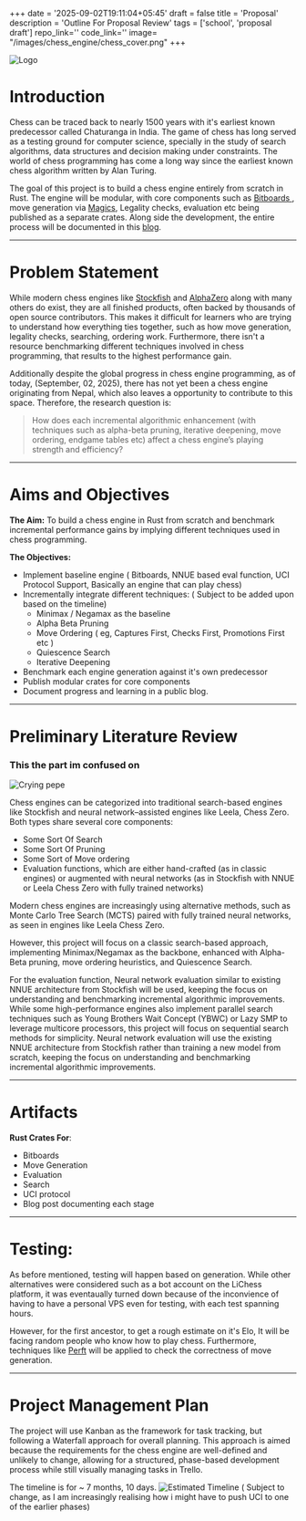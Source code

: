+++
date = '2025-09-02T19:11:04+05:45'
draft = false
title = 'Proposal'
description = 'Outline For Proposal Review'
tags = ['school', 'proposal draft']
repo_link=''
code_link=''
image= "/images/chess_engine/chess_cover.png"
+++

![Logo](/images/chess_engine/logo.png)


# Introduction

Chess can be traced back to nearly 1500 years with it's earliest known predecessor called Chaturanga in India. The game of chess has long served as a testing ground for computer science, specially in the study of search algorithms, data structures and decision making under constraints. The world of chess programming has come a long way since the earliest known chess algorithm written by Alan Turing. 

The goal of this project is to build a chess engine entirely from scratch in Rust. The engine will be modular, with core components such as [ Bitboards ](https://www.chessprogramming.org/Bitboards), move generation via [Magics](https://www.google.com/search?client=firefox-b-d&channel=entpr&q=magic+bitboards), Legality checks, evaluation etc being published as a separate crates. Along side the development, the entire process will be documented in this [blog](https://blogs.pswoyam.com.np). 

---

# Problem Statement
While modern chess engines like [Stockfish](https://stockfishchess.org/) and [AlphaZero](https://en.wikipedia.org/wiki/AlphaZero) along with many others do exist, they are all finished products, often backed by thousands of open source contributors. This makes it difficult for learners who are trying to understand how everything ties together, such as how move generation, legality checks, searching, ordering work. Furthermore, there isn't a resource benchmarking different techniques involved in chess programming, that results to the highest performance gain. 

Additionally despite the global progress in chess engine programming, as of today, (September, 02, 2025), there has not yet been a chess engine originating from Nepal, which also leaves a opportunity to contribute to this space. Therefore, the research question is:

> How does each incremental algorithmic enhancement (with techniques such as alpha-beta pruning, iterative deepening, move ordering, endgame tables etc) affect a chess engine’s playing strength and efficiency?


---

# Aims and Objectives

**The Aim:**
To build a chess engine in Rust from scratch and benchmark incremental performance gains by implying different techniques used in chess programming.

**The Objectives:**
- Implement baseline engine ( Bitboards, NNUE based eval function, UCI Protocol Support, Basically an engine that can play chess)
- Incrementally integrate different techniques: ( Subject to be added upon based on the timeline)
    - Minimax / Negamax as the baseline
    - Alpha Beta Pruning
    - Move Ordering ( eg, Captures First, Checks First, Promotions First etc )
    - Quiescence Search
    - Iterative Deepening
- Benchmark each engine generation against it's own predecessor
- Publish modular crates for core components
- Document progress and learning in a public blog.

---

# Preliminary Literature Review
### This the part im confused on
![Crying pepe](/images/memes/pepe-cry.gif)

Chess engines can be categorized into traditional search-based engines like Stockfish and neural network–assisted engines like Leela, Chess Zero. Both types share several core components:

- Some Sort Of Search
- Some Sort Of Pruning
- Some Sort of Move ordering
- Evaluation functions, which are either hand-crafted (as in classic engines) or augmented with neural networks (as in Stockfish with NNUE or Leela Chess Zero with fully trained networks)

Modern chess engines are increasingly using alternative methods, such as Monte Carlo Tree Search (MCTS) paired with fully trained neural networks, as seen in engines like Leela Chess Zero. 

However, this project will focus on a classic search-based approach, implementing Minimax/Negamax as the backbone, enhanced with Alpha-Beta pruning, move ordering heuristics, and Quiescence Search. 

For the evaluation function, Neural network evaluation similar to existing NNUE architecture from Stockfish will be used, keeping the focus on understanding and benchmarking incremental algorithmic improvements. While some high-performance engines also implement parallel search techniques such as Young Brothers Wait Concept (YBWC) or Lazy SMP to leverage multicore processors, this project will focus on sequential search methods for simplicity. Neural network evaluation will use the existing NNUE architecture from Stockfish rather than training a new model from scratch, keeping the focus on understanding and benchmarking incremental algorithmic improvements.






---
# Artifacts 
**Rust Crates For**:
- Bitboards 
- Move Generation
- Evaluation 
- Search 
- UCI protocol
- Blog post documenting each stage

---
# Testing:

As before mentioned, testing will happen based on generation. While other alternatives were considered such as a bot account on the LiChess platform, it was eventaually turned down because of the inconvience of having to have a personal VPS even for testing, with each test spanning hours. 

However, for the first ancestor, to get a rough estimate on it's Elo, It will be facing random people who know how to play chess. Furthermore, techniques like [Perft](https://www.chessprogramming.org/Perft) will be applied to check the correctness of move generation.



---
# Project Management Plan
The project will use Kanban as the framework for task tracking, but following a Waterfall approach for overall planning. This approach is aimed because the requirements for the chess engine are well-defined and unlikely to change, allowing for a structured, phase-based development process while still visually managing tasks in Trello.

The timeline is for ~ 7 months, 10 days.
![Estimated Timeline](/images/chess_engine/Timeline.png)
( Subject to change, as I am increasingly realising how i might have to push UCI to one of the earlier phases)
    
